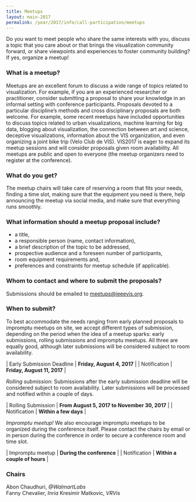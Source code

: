 ```yaml
---
title: Meetups
layout: main-2017
permalink: /year/2017/info/call-participation/meetups
---
```


Do you want to meet people who share the same interests with you, discuss a topic that you care about or that brings the visualization community forward, or share viewpoints and experiences to foster community building? If yes, organize a meetup!

### What is a meetup?

Meetups are an excellent forum to discuss a wide range of topics related to visualization. For example, if you are an experienced researcher or practitioner, consider submitting a proposal to share your knowledge in an informal setting with conference participants. Proposals devoted to a particular discipline’s methods and cross disciplinary proposals are both welcome. For example, some recent meetups have included opportunities to discuss topics related to urban visualizations, machine learning for big data, blogging about visualization, the connection between art and science, deceptive visualizations, information about the VIS organization, and even organizing a joint bike trip (Velo Club de VIS).  VIS2017 is eager to expand its meetup sessions and will consider proposals given room availability. All meetups are public and open to everyone (the meetup organizers need to register at the conference).

### What do you get?

The meetup chairs will take care of reserving a room that fits your needs, finding a time slot, making sure that the equipment you need is there, help announcing the meetup via social media, and make sure that everything runs smoothly.

### What information should a meetup proposal include?

* a title,
* a responsible person (name, contact information),
* a brief description of the topic to be addressed,
* prospective audience and a foreseen number of participants,
* room equipment requirements and,
* preferences and constraints for meetup schedule (if applicable).

### Whom to contact and where to submit the proposals?

Submissions should be emailed to
[meetups@ieeevis.org](mailto:meetups@ieeevis.org).

### When to submit?
To best accommodate the needs ranging from early planned proposals to impromptu meetups on site, we accept different types of submission, depending on the period when the idea of a meetup sparks: early submissions, rolling submissions and impromptu meetups. All three are equally good, although later submissions will be considered subject to room availability.

| Early Submission Deadline | **Friday, August 4, 2017** |
| Notification | **Friday, August 11, 2017** |

*Rolling submission*: Submissions after the early submission deadline will be considered subject to room availability. Later submissions will be processed and notified within a couple of days.

| Rolling Submission | **From August 5, 2017 to November 30, 2017** |
| Notification | **Within a few days** |

*Impromptu meetup!* We also encourage impromptu meetups to be organized during the conference itself. Please contact the chairs by email or in person during the conference in order to secure a conference room and time slot.

| Impromptu meetup | **During the conference** |
| Notification | **Within a couple of hours** |


### Chairs

Abon Chaudhuri, *@WalmartLabs*  
Fanny Chevalier, *Inria*
Kresimir Matkovic, *VRVis* 
